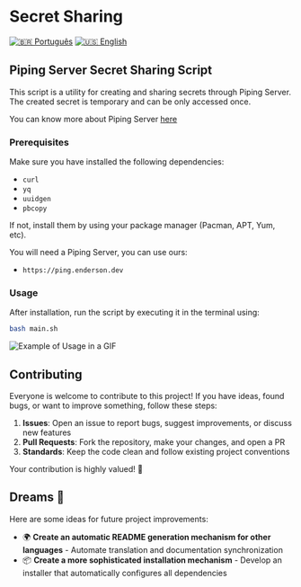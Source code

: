 # Secret Sharing

[![🇧🇷 Português](https://img.shields.io/badge/🇧🇷-Português-green)](README.md) [![🇺🇸 English](https://img.shields.io/badge/🇺🇸-English-blue)](README_EN.md)

## Piping Server Secret Sharing Script

This script is a utility for creating and sharing secrets through Piping Server. The created secret is temporary and can be only accessed once.

You can know more about Piping Server [here](https://github.com/nwtgck/piping-server/tree/develop)

### Prerequisites

Make sure you have installed the following dependencies:

- `curl`
- `yq`
- `uuidgen`
- `pbcopy`

If not, install them by using your package manager (Pacman, APT, Yum, etc).

You will need a Piping Server, you can use ours:

- `https://ping.enderson.dev`

### Usage

After installation, run the script by executing it in the terminal using:

```bash
bash main.sh
```

![Example of Usage in a GIF](docs/example-create.gif)

## Contributing

Everyone is welcome to contribute to this project! If you have ideas, found bugs, or want to improve something, follow these steps:

1. **Issues**: Open an issue to report bugs, suggest improvements, or discuss new features
2. **Pull Requests**: Fork the repository, make your changes, and open a PR
3. **Standards**: Keep the code clean and follow existing project conventions

Your contribution is highly valued! 🚀

## Dreams 💭

Here are some ideas for future project improvements:

- 🌍 **Create an automatic README generation mechanism for other languages** - Automate translation and documentation synchronization
- 📦 **Create a more sophisticated installation mechanism** - Develop an installer that automatically configures all dependencies
